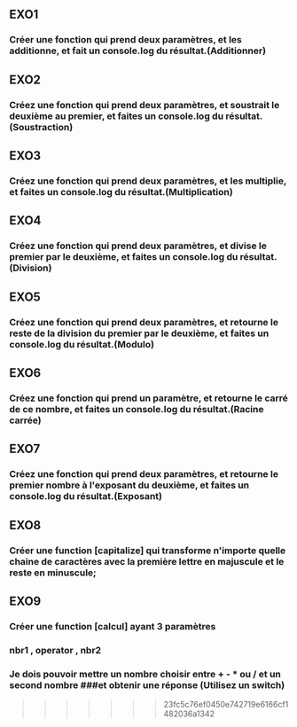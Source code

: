 ## EXO1
### Créer une fonction qui prend deux paramètres, et les additionne, et fait un console.log du résultat.(Additionner)

## EXO2
### Créez une fonction qui prend deux paramètres, et soustrait le deuxième au premier, et faites un console.log du résultat.(Soustraction)

## EXO3
### Créez une fonction qui prend deux paramètres, et les multiplie, et faites un console.log du résultat.(Multiplication)

## EXO4 
### Créez une fonction qui prend deux paramètres, et divise le premier par le deuxième, et faites un console.log du résultat.(Division)

## EXO5
### Créez une fonction qui prend deux paramètres, et retourne le reste de la division du premier par le deuxième, et faites un console.log du résultat.(Modulo)

## EXO6
### Créez une fonction qui prend un paramètre, et retourne le carré de ce nombre, et faites un console.log du résultat.(Racine carrée)

## EXO7
### Créez une fonction qui prend deux paramètres, et retourne le premier nombre à l'exposant du deuxième, et faites un console.log du résultat.(Exposant)

## EXO8
### Créer une function [capitalize] qui transforme n'importe quelle chaine de caractères avec la première lettre en majuscule et le reste en minuscule;

## EXO9
### Créer une function [calcul] ayant 3 paramètres
### nbr1 , operator , nbr2
### Je dois pouvoir mettre un nombre choisir entre + - * ou / et un second nombre ###et obtenir une réponse (Utilisez un switch)
>>>>>>> 23fc5c76ef0450e742719e6166cf1482036a1342

